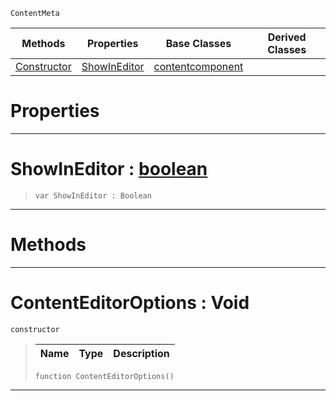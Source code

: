  `ContentMeta`

|Methods|Properties|Base Classes|Derived Classes|
|---|---|---|---|
|[ Constructor](https://github.com/PlasmaEngine/PlasmaDocs/blob/master/code_reference/class_reference/contenteditoroptions.markdown#contenteditoroptions-voi)|[ ShowInEditor](https://github.com/PlasmaEngine/PlasmaDocs/blob/master/code_reference/class_reference/contenteditoroptions.markdown#showineditor-plasma-engine)|[contentcomponent](https://github.com/PlasmaEngine/PlasmaDocs/blob/master/code_reference/class_reference/contentcomponent.markdown)| |


 #  Properties


---  
 #  ShowInEditor : [boolean](https://github.com/PlasmaEngine/PlasmaDocs/blob/master/code_reference/lightning_base_types/boolean.markdown)

> 
> ``` lang=cpp, name=Lightning
> var ShowInEditor : Boolean


---  
 #  Methods


---  
 #  ContentEditorOptions : Void

 `constructor`

> 
> |Name|Type|Description|
> |---|---|---|
> ``` lang=cpp, name=Lightning
> function ContentEditorOptions()
> ``` 


---  
 

 